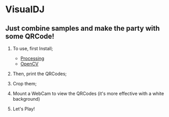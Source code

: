 VisualDJ
========

Just combine samples and make the party with some QRCode!
---------------------------------------------------------

1.	To use, first Install;

	- [Processing](http://processing.org/)
	- [OpenCV](http://ubaa.net/shared/processing/opencv/)

2.	Then, print the QRCodes;
3.	Crop them;
4.	Mount a WebCam to view the QRCodes (it's more effective with a white background)
5.	Let's Play!